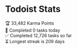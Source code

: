 
# Todoist Stats

<!-- TODO-IST:START -->
🏆  33,482 Karma Points           
🌸  Completed 0 tasks today           
✅  Completed 12,726 tasks so far           
⏳  Longest streak is 209 days
<!-- TODO-IST:END -->
